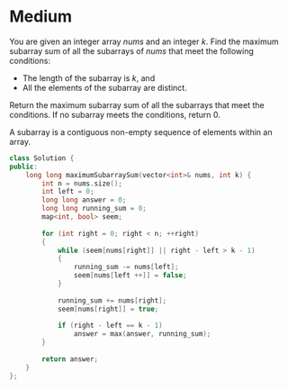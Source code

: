 # Medium

You are given an integer array $nums$ and an integer $k$. Find the maximum subarray sum of all the subarrays of $nums$ that meet the following conditions:

- The length of the subarray is $k$, and
- All the elements of the subarray are distinct.

Return the maximum subarray sum of all the subarrays that meet the conditions. If no subarray meets the conditions, return $0$.

A subarray is a contiguous non-empty sequence of elements within an array.

```cpp
class Solution {
public:
    long long maximumSubarraySum(vector<int>& nums, int k) {
        int n = nums.size();
        int left = 0;
        long long answer = 0;
        long long running_sum = 0;
        map<int, bool> seem;
        
        for (int right = 0; right < n; ++right)
        {
            while (seem[nums[right]] || right - left > k - 1)
            {
                running_sum -= nums[left];
                seem[nums[left ++]] = false;
            }
            
            running_sum += nums[right];
            seem[nums[right]] = true;
            
            if (right - left == k - 1)
                answer = max(answer, running_sum);
        }
        
        return answer;
    }
};
```
